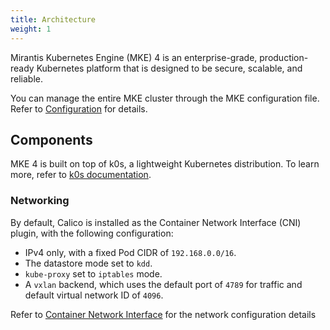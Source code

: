 ```yaml
---
title: Architecture
weight: 1
---
```


Mirantis Kubernetes Engine (MKE) 4 is an enterprise-grade, production-ready
Kubernetes platform that is designed to be secure, scalable, and reliable.

You can manage the entire MKE cluster through the MKE configuration file.
Refer to [Configuration](../configuration) for details.

## Components

MKE 4 is built on top of k0s, a lightweight Kubernetes distribution.
To learn more, refer to [k0s documentation](https://docs.k0sproject.io/v1.29.3+k0s.0/).

<!-- ### Control plane -->

<!-- [Discuss the control plane component and its function] -->

### Networking

By default, Calico is installed as the Container Network Interface (CNI) plugin,
with the following configuration:

- IPv4 only, with a fixed Pod CIDR of `192.168.0.0/16`.
- The datastore mode set to `kdd`.
- `kube-proxy` set to `iptables` mode.
- A `vxlan` backend, which uses the default port of `4789` for traffic and default virtual network ID of `4096`.

Refer to [Container Network Interface](../cni) for the network configuration details

<!-- ### Data Plane -->

<!-- [Discuss the data plane components and their functions] -->

<!-- ## High-Level Diagram -->

<!-- [Include a high-level diagram illustrating the MKE architecture] -->

<!-- ## Deployment considerations -->

<!-- [Highlight any important considerations for deploying MKE] -->

<!-- ## Conclusion [Wrap up the document with a conclusion or summary] -->

<!-- ### Control plane -->

<!-- [Discuss the control plane component and its function] -->
